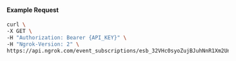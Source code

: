 <!-- Code generated for API Clients. DO NOT EDIT. -->

#### Example Request

```bash
curl \
-X GET \
-H "Authorization: Bearer {API_KEY}" \
-H "Ngrok-Version: 2" \
https://api.ngrok.com/event_subscriptions/esb_32VHc0syoZujBJuhNnR1Xm2Ungy/sources/ip_policy_updated.v0
```
